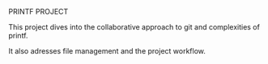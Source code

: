 PRINTF PROJECT

This project dives into the collaborative approach to git and complexities of printf.

It also adresses file management and the project workflow.
